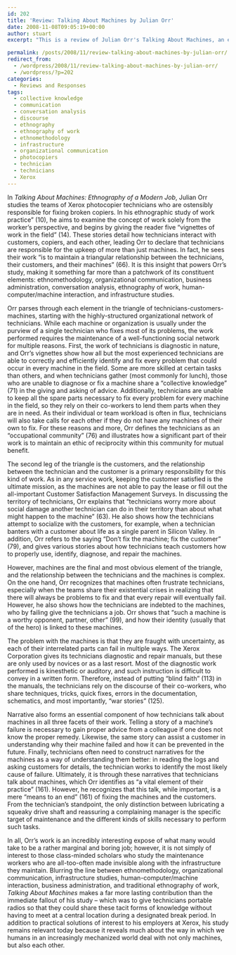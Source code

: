 ```yaml
---
id: 202
title: 'Review: Talking About Machines by Julian Orr'
date: 2008-11-08T09:05:19+00:00
author: stuart
excerpt: "This is a review of Julian Orr's Talking About Machines, an ethnography of Xerox photocopier technicians. Blurring the line between ethnomethodology, organizational communication, infrastructure studies, human-computer/machine interaction, business administration, and traditional ethnography of work, his study reveals more than just the daily practices of what may initially seem like a boring job."

permalink: /posts/2008/11/review-talking-about-machines-by-julian-orr/
redirect_from:
  - /wordpress/2008/11/review-talking-about-machines-by-julian-orr/
  - /wordpress/?p=202
categories:
  - Reviews and Responses
tags:
  - collective knowledge
  - communication
  - conversation analysis
  - discourse
  - ethnography
  - ethnography of work
  - ethnomethodology
  - infrastructure
  - organizational communication
  - photocopiers
  - technician
  - technicians
  - Xerox
---
```

In _Talking About Machines: Ethnography of a Modern Job_, Julian Orr studies the teams of Xerox photocopier technicians who are ostensibly responsible for fixing broken copiers. In his ethnographic study of work practice” (10), he aims to examine the concept of work solely from the worker’s perspective, and begins by giving the reader five “vignettes of work in the field” (14). These stories detail how technicians interact with customers, copiers, and each other, leading Orr to declare that technicians are responsible for the upkeep of more than just machines. In fact, he sees their work “is to maintain a triangular relationship between the technicians, their customers, and their machines” (66). It is this insight that powers Orr&#8217;s study, making it something far more than a patchwork of its constituent elements: ethnomethodology, organizational communication, business administration, conversation analysis, ethnography of work, human-computer/machine interaction, and infrastructure studies.
  
<!--more-->


  
Orr parses through each element in the triangle of technicians-customers-machines, starting with the highly-structured organizational network of technicians. While each machine or organization is usually under the purview of a single technician who fixes most of its problems, the work performed requires the maintenance of a well-functioning social network for multiple reasons. First, the work of technicians is diagnostic in nature, and Orr’s vignettes show how all but the most experienced technicians are able to correctly and efficiently identify and fix every problem that could occur in every machine in the field. Some are more skilled at certain tasks than others, and when technicians gather (most commonly for lunch), those who are unable to diagnose or fix a machine share a “collective knowledge” (71) in the giving and asking of advice. Additionally, technicians are unable to keep all the spare parts necessary to fix every problem for every machine in the field, so they rely on their co-workers to lend them parts when they are in need. As their individual or team workload is often in flux, technicians will also take calls for each other if they do not have any machines of their own to fix. For these reasons and more, Orr defines the technicians as an “occupational community” (76) and illustrates how a significant part of their work is to maintain an ethic of reciprocity within this community for mutual benefit. 

The second leg of the triangle is the customers, and the relationship between the technician and the customer is a primary responsibility for this kind of work. As in any service work, keeping the customer satisfied is the ultimate mission, as the machines are not able to pay the lease or fill out the all-important Customer Satisfaction Management Surveys. In discussing the territory of technicians, Orr explains that “technicians worry more about social damage another technician can do in their territory than about what might happen to the machine” (63). He also shows how the technicians attempt to socialize with the customers, for example, when a technician banters with a customer about life as a single parent in Silicon Valley. In addition, Orr refers to the saying “Don’t fix the machine; fix the customer” (79), and gives various stories about how technicians teach customers how to properly use, identify, diagnose, and repair the machines. 

However, machines are the final and most obvious element of the triangle, and the relationship between the technicians and the machines is complex. On the one hand, Orr recognizes that machines often frustrate technicians, especially when the teams share their existential crises in realizing that there will always be problems to fix and that every repair will eventually fail. However, he also shows how the technicians are indebted to the machines, who by failing give the technicians a job. Orr shows that “such a machine is a worthy opponent, partner, other” (99), and how their identity (usually that of the hero) is linked to these machines. 

The problem with the machines is that they are fraught with uncertainty, as each of their interrelated parts can fail in multiple ways. The Xerox Corporation gives its technicians diagnostic and repair manuals, but these are only used by novices or as a last resort. Most of the diagnostic work performed is kinesthetic or auditory, and such instruction is difficult to convey in a written form. Therefore, instead of putting “blind faith” (113) in the manuals, the technicians rely on the discourse of their co-workers, who share techniques, tricks, quick fixes, errors in the documentation, schematics, and most importantly, “war stories” (125).

Narrative also forms an essential component of how technicians talk about machines in all three facets of their work. Telling a story of a machine’s failure is necessary to gain proper advice from a colleague if one does not know the proper remedy. Likewise, the same story can assist a customer in understanding why their machine failed and how it can be prevented in the future. Finally, technicians often need to construct narratives for the machines as a way of understanding them better: in reading the logs and asking customers for details, the technician works to identify the most likely cause of failure. Ultimately, it is through these narratives that technicians talk about machines, which Orr identifies as “a vital element of their practice” (161). However, he recognizes that this talk, while important, is a mere “means to an end” (161) of fixing the machines and the customers. From the technician&#8217;s standpoint, the only distinction between lubricating a squeaky drive shaft and reassuring a complaining manager is the specific target of maintenance and the different kinds of skills necessary to perform such tasks. 

In all, Orr’s work is an incredibly interesting expose of what many would take to be a rather marginal and boring job; however, it is not simply of interest to those class-minded scholars who study the maintenance workers who are all-too-often made invisible along with the infrastructure they maintain. Blurring the line between ethnomethodology, organizational communication, infrastructure studies, human-computer/machine interaction, business administration, and traditional ethnography of work, _Talking About Machines_ makes a far more lasting contribution than the immediate fallout of his study – which was to give technicians portable radios so that they could share these tacit forms of knowledge without having to meet at a central location during a designated break period. In addition to practical solutions of interest to his employers at Xerox, his study remains relevant today because it reveals much about the way in which we humans in an increasingly mechanized world deal with not only machines, but also each other.